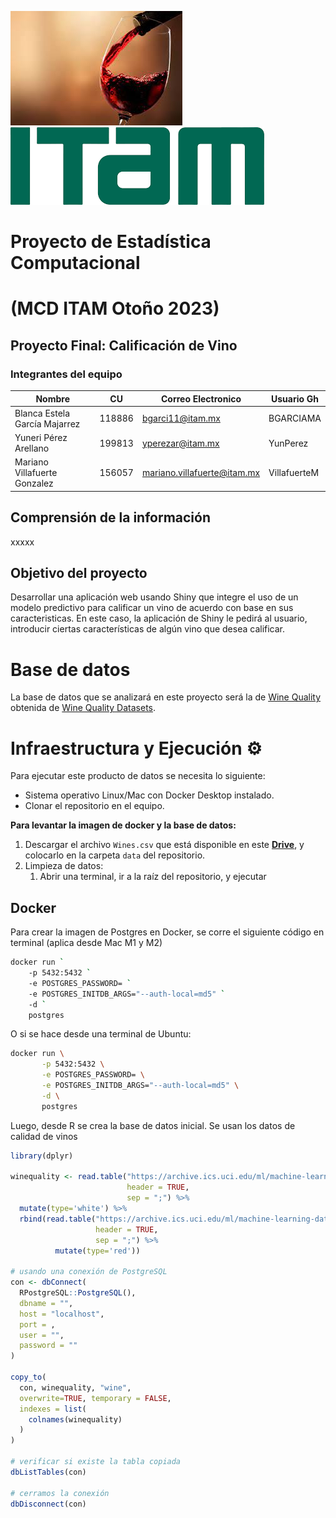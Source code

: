 ![](https://github.com/VillafuerteM/EC_Project/blob/main/imgs/Vino.jpeg) ![](https://github.com/VillafuerteM/EC_Project/blob/main/imgs/descarga.png)

# Proyecto de Estadística Computacional 
# (MCD ITAM Otoño 2023)
## Proyecto Final: Calificación de Vino
### Integrantes del equipo

| Nombre                        |  CU    | Correo Electronico             | Usuario Gh   |
|-------------------------------|--------|--------------------------------|--------------|
| Blanca Estela García Majarrez | 118886 | bgarci11@itam.mx               | BGARCIAMA    |
| Yuneri Pérez Arellano         | 199813 | yperezar@itam.mx               | YunPerez     |
| Mariano Villafuerte Gonzalez  | 156057 | mariano.villafuerte@itam.mx    | VillafuerteM |


## Comprensión de la información
xxxxx

## Objetivo del proyecto
Desarrollar una aplicación web usando Shiny que integre el uso de un modelo predictivo para calificar un vino de acuerdo con base en sus caracteristicas. 
En este caso, la aplicación de Shiny le pedirá al usuario, introducir ciertas características de algún vino que desea calificar.

# Base de datos
La base de datos que se analizará en este proyecto será la de [Wine Quality](https://archive.ics.uci.edu/dataset/186/wine+quality) obtenida de [Wine Quality Datasets](http://www3.dsi.uminho.pt/pcortez/wine/).

# Infraestructura y Ejecución ⚙

Para ejecutar este producto de datos se necesita lo siguiente:
- Sistema operativo Linux/Mac con Docker Desktop instalado.
- Clonar el repositorio en el equipo.

**Para levantar la imagen de docker y la base de datos:**
1. Descargar el archivo `Wines.csv` que está disponible en este [**Drive**](https://drive.google.com/drive/folders/1KPu_sOSKWICQB6PY9IzwpVTDCTpSzUWx), y colocarlo en la carpeta `data` del repositorio.
2. Limpieza de datos: 
   1. Abrir una terminal, ir a la raíz del repositorio, y ejecutar 


## Docker
Para crear la imagen de Postgres en Docker, se corre el siguiente código en terminal (aplica desde Mac M1 y M2)
```bash
docker run `
    -p 5432:5432 `
    -e POSTGRES_PASSWORD= `
    -e POSTGRES_INITDB_ARGS="--auth-local=md5" `
    -d `
    postgres
```

O si se hace desde una terminal de Ubuntu:
```bash
docker run \
       -p 5432:5432 \
       -e POSTGRES_PASSWORD= \
       -e POSTGRES_INITDB_ARGS="--auth-local=md5" \
       -d \
       postgres
```
Luego, desde R se crea la base de datos inicial. Se usan los datos de calidad de vinos 
```r
library(dplyr)

winequality <- read.table("https://archive.ics.uci.edu/ml/machine-learning-databases/wine-quality/winequality-white.csv", 
                          header = TRUE, 
                          sep = ";") %>%
  mutate(type='white') %>%
  rbind(read.table("https://archive.ics.uci.edu/ml/machine-learning-databases/wine-quality/winequality-red.csv", 
                   header = TRUE, 
                   sep = ";") %>%
          mutate(type='red'))

# usando una conexión de PostgreSQL
con <- dbConnect(
  RPostgreSQL::PostgreSQL(),
  dbname = "",
  host = "localhost",
  port = ,
  user = "",
  password = ""
)

copy_to(
  con, winequality, "wine",
  overwrite=TRUE, temporary = FALSE,
  indexes = list(
    colnames(winequality)
  )
)

# verificar si existe la tabla copiada
dbListTables(con)

# cerramos la conexión
dbDisconnect(con)
```

